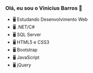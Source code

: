 ### Olá, eu sou o Vinicius Barros 👋

- 🖥 Estudando Desenvolvimento Web
- 🖥 .NET/C#
- 🖥 SQL Server
- 🖥 HTML5 e CSS3
- 🖥 Bootstrap
- 🖥 JavaScript
- 🖥 jQuery

